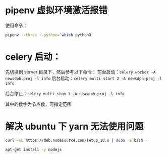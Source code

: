 # pipenv 虚拟环境激活报错

使用命令：
```bash
pipenv --three --python=`which python3`
```

# celery 启动：

先切换到 server 目录下，然后参考以下命令：
前台启动：`celery worker -A newsdph.proj -l info`
后台启动：`celery multi start 2 -A newsdph.proj -l info`

后台停止：`celery multi stop 1 -A newsdph.proj -l info`

其中的数字为节点数，可指定范围


# 解决 ubuntu 下 yarn 无法使用问题
```bash
curl -sL https://deb.nodesource.com/setup_10.x | sudo -E bash -

apt-get install -y nodejs
```
